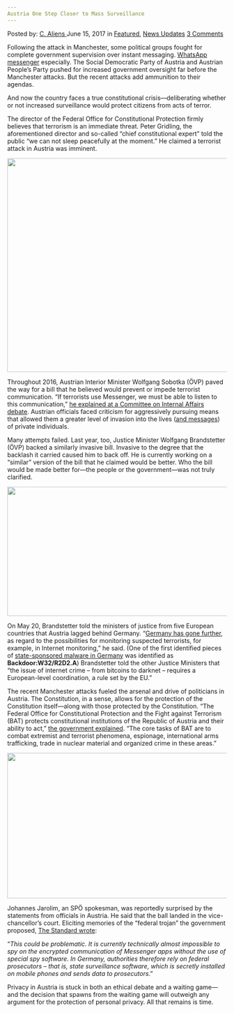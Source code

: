 ```yaml
---
Austria One Step Closer to Mass Surveillance
---
```

<article class="post-listing post-20633 post type-post status-publish format-standard has-post-thumbnail hentry category-deepdot-news category-news-updates tag-austria tag-closer tag-mass tag-step tag-surveillance">
    <div class="post-inner">
        <span>Posted by: <a href="https://www.deepdotweb.com/author/caliens/" title="">C. Aliens </a></span>
    <span>June 15, 2017</span>
    <span>in <a href="https://www.deepdotweb.com/category/deepdot-news/" rel="category tag">Featured</a>, <a href="https://www.deepdotweb.com/category/news-updates/" rel="category tag">News Updates</a></span>
    <span><a href="https://www.deepdotweb.com/2017/06/15/austria-one-step-closer-mass-surveillance/#comments">3 Comments</a></span>
    </p>
    <div class="clear"></div>
    <div class="entry">
    <p>Following the attack in Manchester, some political groups fought for complete government supervision over instant messaging. <a href="https://www.deepdotweb.com/tag/whatsapp/">WhatsApp messenger</a> especially. The Social Democratic Party of Austria and Austrian People’s Party pushed for increased government oversight far before the Manchester attacks. But the recent attacks add ammunition to their agendas.</p>
    <p>And now the country faces a true constitutional crisis—deliberating whether or not increased surveillance would protect citizens from acts of terror.</p>
    <p>The director of the Federal Office for Constitutional Protection firmly believes that terrorism is an immediate threat. Peter Gridling, the aforementioned director and so-called “chief constitutional expert” told the public “we can not sleep peacefully at the moment.” He claimed a terrorist attack in Austria was imminent.</p>
    <p><img class="wp-image-20648 aligncenter" src="https://www.deepdotweb.com/wp-content/uploads/2017/06/word-image-88.jpeg" width="653" height="490" srcset="https://www.deepdotweb.com/wp-content/uploads/2017/06/word-image-88.jpeg 800w, https://www.deepdotweb.com/wp-content/uploads/2017/06/word-image-88-300x225.jpeg 300w" sizes="(max-width: 653px) 100vw, 653px"/></p>
    <p>Throughout 2016, Austrian Interior Minister Wolfgang Sobotka (ÖVP) paved the way for a bill that he believed would prevent or impede terrorist communication. “If terrorists use Messenger, we must be able to listen to this communication,” <a href="https://www.deepdotweb.com/2016/10/26/austrian-government-wants-federal-trojan-patrol-dark-web/">he explained at a Committee on Internal Affairs debate</a>. Austrian officials faced criticism for aggressively pursuing means that allowed them a greater level of invasion into the lives (<a href="https://www.deepdotweb.com/tag/encryption/">and messages</a>) of private individuals.</p>
    <p>Many attempts failed. Last year, too, Justice Minister Wolfgang Brandstetter (ÖVP) backed a similarly invasive bill. Invasive to the degree that the backlash it carried caused him to back off. He is currently working on a “similar” version of the bill that he claimed would be better. Who the bill would be made better for—the people or the government—was not truly clarified.</p>
    <p><img class="wp-image-20649 aligncenter" src="https://www.deepdotweb.com/wp-content/uploads/2017/06/word-image-89.jpeg" width="529" height="296" srcset="https://www.deepdotweb.com/wp-content/uploads/2017/06/word-image-89.jpeg 800w, https://www.deepdotweb.com/wp-content/uploads/2017/06/word-image-89-300x168.jpeg 300w" sizes="(max-width: 529px) 100vw, 529px"/></p>
    <p>On May 20, Brandstetter told the ministers of justice from five European countries that Austria lagged behind Germany. “<a href="https://www.deepdotweb.com/tag/Germany/">Germany has gone further</a>, as regard to the possibilities for monitoring suspected terrorists, for example, in Internet monitoring,&#8221; he said. (One of the first identified pieces of <a href="https://www.themarysue.com/german-gov-malware/">state-sponsored malware in Germany</a> was identified as <strong>Backdoor:W32/R2D2.A</strong>) Brandstetter told the other Justice Ministers that “the issue of internet crime &#8211; from bitcoins to darknet &#8211; requires a European-level coordination, a rule set by the EU.&#8221;</p>
    <p>The recent Manchester attacks fueled the arsenal and drive of politicians in Austria. The Constitution, in a sense, allows for the protection of the Constitution itself—along with those protected by the Constitution. “The Federal Office for Constitutional Protection and the Fight against Terrorism (BAT) protects constitutional institutions of the Republic of Austria and their ability to act,” <a href="http://www.bmi.gv.at/cms/bmi_verfassungsschutz/">the government explained</a>. “The core tasks of BAT are to combat extremist and terrorist phenomena, espionage, international arms trafficking, trade in nuclear material and organized crime in these areas.”</p>
    <p><img class="wp-image-20650 aligncenter" src="https://www.deepdotweb.com/wp-content/uploads/2017/06/word-image-90.jpeg" width="523" height="333" srcset="https://www.deepdotweb.com/wp-content/uploads/2017/06/word-image-90.jpeg 800w, https://www.deepdotweb.com/wp-content/uploads/2017/06/word-image-90-300x191.jpeg 300w" sizes="(max-width: 523px) 100vw, 523px"/></p>
    <p>Johannes Jarolim, an SPÖ spokesman, was reportedly surprised by the statements from officials in Austria. He said that the ball landed in the vice-chancellor’s court. Eliciting memories of the “federal trojan” the government proposed, <a href="http://mobil.derstandard.at/2000058217321/SPOe-und-OeVP-zanken-sich-wegen-Whatsapp-Ueberwachung">The Standard wrote</a>:</p>
    <p>“<em>This could be problematic. It is currently technically almost impossible to spy on the encrypted communication of Messenger apps without the use of special spy software. In Germany, authorities therefore rely on federal prosecutors &#8211; that is, state surveillance software, which is secretly installed on mobile phones and sends data to prosecutors</em>.”</p>
    <p>Privacy in Austria is stuck in both an ethical debate and a waiting game—and the decision that spawns from the waiting game will outweigh any argument for the protection of personal privacy. All that remains is time.</p>
    </div>
    <span style="display:none"><a href="https://www.deepdotweb.com/tag/austria/" rel="tag">austria</a> <a href="https://www.deepdotweb.com/tag/closer/" rel="tag">closer</a> <a href="https://www.deepdotweb.com/tag/mass/" rel="tag">mass</a> <a href="https://www.deepdotweb.com/tag/step/" rel="tag">step</a> <a href="https://www.deepdotweb.com/tag/surveillance/" rel="tag">surveillance</a></span> <span style="display:none" class="updated">2017-06-15</span>
    <div style="display:none" class="vcard author" itemprop="author" itemscope itemtype="http://schema.org/Person"><strong class="fn" itemprop="name"><a href="https://www.deepdotweb.com/author/caliens/" title="Posts by C. Aliens" rel="author">C. Aliens</a></strong></div>
    </div>
</article>

